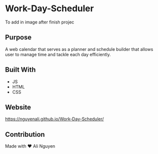 # Work-Day-Scheduler

To add in image after finish projec



## Purpose
A web calendar that serves as a planner and schedule builder that allows user to manage time and tackle each day efficiently.
## Built With
* JS
* HTML
* CSS

## Website
https://nguyenali.github.io/Work-Day-Scheduler/

## Contribution
Made with ❤️ Ali Nguyen

